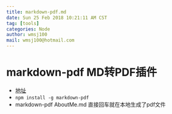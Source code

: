 ```yaml
---
title: markdown-pdf.md
date: Sun 25 Feb 2018 10:21:11 AM CST
tag: [tools]
categories: Node
author: wmsj100
mail: wmsj100@hotmail.com
---
```


# markdown-pdf MD转PDF插件
- [地址](https://www.npmjs.com/package/markdown-pdf)
- `npm install -g markdown-pdf`
- markdown-pdf AboutMe.md  直接回车就在本地生成了pdf文件
